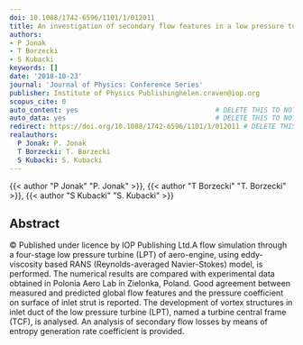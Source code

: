 ```yaml
---
doi: 10.1088/1742-6596/1101/1/012011
title: An investigation of secondary flow features in a low pressure turbine
authors:
- P Jonak
- T Borzecki
- S Kubacki
keywords: []
date: '2018-10-23'
journal: 'Journal of Physics: Conference Series'
publisher: Institute of Physics Publishinghelen.craven@iop.org
scopus_cite: 0
auto_content: yes                                  # DELETE THIS TO NOT AUTO GENERATE CONTENT
auto_data: yes                                     # DELETE THIS TO NOT AUTO GENERATE METADATA
redirect: https://doi.org/10.1088/1742-6596/1101/1/012011 # DELETE THIS TO NOT REDIRECT
realauthors:
  P Jonak: P. Jonak
  T Borzecki: T. Borzecki
  S Kubacki: S. Kubacki
---
```

{{< author "P Jonak" "P. Jonak" >}}, {{< author "T Borzecki" "T. Borzecki" >}}, {{< author "S Kubacki" "S. Kubacki" >}}

## Abstract
© Published under licence by IOP Publishing Ltd.A flow simulation through a four-stage low pressure turbine (LPT) of aero-engine, using eddy-viscosity based RANS (Reynolds-averaged Navier-Stokes) model, is performed. The numerical results are compared with experimental data obtained in Polonia Aero Lab in Zielonka, Poland. Good agreement between measured and predicted global flow features and the pressure coefficient on surface of inlet strut is reported. The development of vortex structures in inlet duct of the low pressure turbine (LPT), named a turbine central frame (TCF), is analysed. An analysis of secondary flow losses by means of entropy generation rate coefficient is provided.
